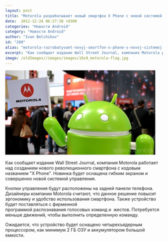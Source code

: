 ```yaml
---
layout: post
title: "Motorola разрабатывает новый смартфон X Phone с новой системой управления"
date:  2012-12-24 06:27:38 +0300
categories: "Новости Android"
category: "Новости Android"
author: "Ivan Belchikov"
id: "200"
alias: "motorola-razrabatyvaet-novyj-smartfon-x-phone-s-novoj-sistemoj-upravleniya"
excerpt: "Как сообщает издание Wall Street Journal, компания Motorola работает над созданием нового революционного смартфона с кодовым названием X Phone. Новинка будет оснащена гибким экраном и совершенно новой системой управления."
image: /oldImages//images/images/16x9_motorola-flag.jpg
---
```

<img src="/oldImages/images/images/16x9_motorola-flag.jpg" border="0" alt="Motorola" >

Как сообщает издание Wall Street Journal, компания Motorola работает над созданием нового революционного смартфона с кодовым названием "X Phone". Новинка будет оснащена гибким экраном и совершенно новой системой управления.
 

Кнопки управления будут расположены на задней панели телефона. Дизайнеры компании Motorola считают, что данное решение повысит эргономику и удобство использования смартфона. Также устройство будет поставляться с фирменной программой распознавания голосовых команд и  жестов. Потребуется меньше движений, чтобы выполнить определенную команду.

Ожидается, что устройство будет оснащено четырехъядерным процессором, как минимум 2 ГБ ОЗУ и аккумулятором большой емкости.

 
